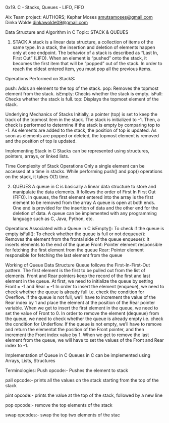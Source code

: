 0x19. C - Stacks, Queues - LIFO, FIFO

Alx Team project:
AUTHORS;
	Kephar Moses <amutsamoses@gmail.com>
	Dinka Wolde  <dinkawolde09@gmail.com>

Data Structure and Algorithm in C
Topic: STACK & QUEUES

1. STACK
A stack is a linear data structure, a collection of items of the same type.
In a stack, the insertion and deletion of elements happen only at one endpoint. The behavior of a stack is described as “Last In, First Out” (LIFO). When an element is “pushed” onto the stack, it becomes the first item that will be “popped” out of the stack. In order to reach the oldest entered item, you must pop all the previous items.

Operations Performed on StackS: 

push: Adds an element to the top of the stack.
pop: Removes the topmost element from the stack.
isEmpty: Checks whether the stack is empty.
isFull: Checks whether the stack is full.
top: Displays the topmost element of the stack.

Underlying Mechanics of Stacks
Initially, a pointer (top) is set to keep the track of the topmost item in the stack. The stack is initialized to -1.
Then, a check is performed to determine if the stack is empty by comparing top to -1.
As elements are added to the stack, the position of top is updated.
As soon as elements are popped or deleted, the topmost element is removed and the position of top is updated.

Implementing Stack in C
Stacks can be represented using structures, pointers, arrays, or linked lists.

Time Complexity of Stack Operations
Only a single element can be accessed at a time in stacks.
While performing push() and pop() operations on the stack, it takes O(1) time.

2. QUEUES
A queue in C is basically a linear data structure to store and manipulate the data elements. It follows the order of First In First Out (FIFO).
In queues, the first element entered into the array is the first element to be removed from the array
A queue is open at both ends. One end is provided for the insertion of data and the other end for the deletion of data.
A queue can be implemented with any programming language such as C, Java, Python, etc.

Operations Associated with a Queue in C
isEmpty(): To check if the queue is empty
isFull(): To check whether the queue is full or not
dequeue(): Removes the element from the frontal side of the queue
enqueue(): It inserts elements to the end of the queue
Front: Pointer element responsible for fetching the first element from the queue
Rear: Pointer element responsible for fetching the last element from the queue

Working of Queue Data Structure
Queue follows the First-In-First-Out pattern. The first element is the first to be pulled out from the list of elements.
Front and Rear pointers keep the record of the first and last element in the queue.
At first, we need to initialize the queue by setting Front = -1 and Rear = -1
In order to insert the element (enqueue), we need to check whether the queue is already full i.e. check the condition for Overflow. If the queue is not full, we’ll have to increment the value of the Rear index by 1 and place the element at the position of the Rear pointer variable. When we get to insert the first element in the queue, we need to set the value of Front to 0.
In order to remove the element (dequeue) from the queue, we need to check whether the queue is already empty i.e. check the condition for Underflow. If the queue is not empty, we’ll have to remove and return the elementat the position of the Front pointer, and then increment the Front index value by 1. When we get to remove the last element from the queue, we will have to set the values of the Front and Rear index to -1.

Implementation of Queue in C
Queues in C can be implemented using Arrays, Lists, Structures

Terminologies:
Push opcode:- Pushes the element to stack

pall opcode:- prints all the values on the stack starting from the top of the stack

pint opcode:- prints the value at the top of the stack, followed by a new line

pop opcode:- remove the top elements of the stack

swap opcodes:- swap the top two elements of the stac